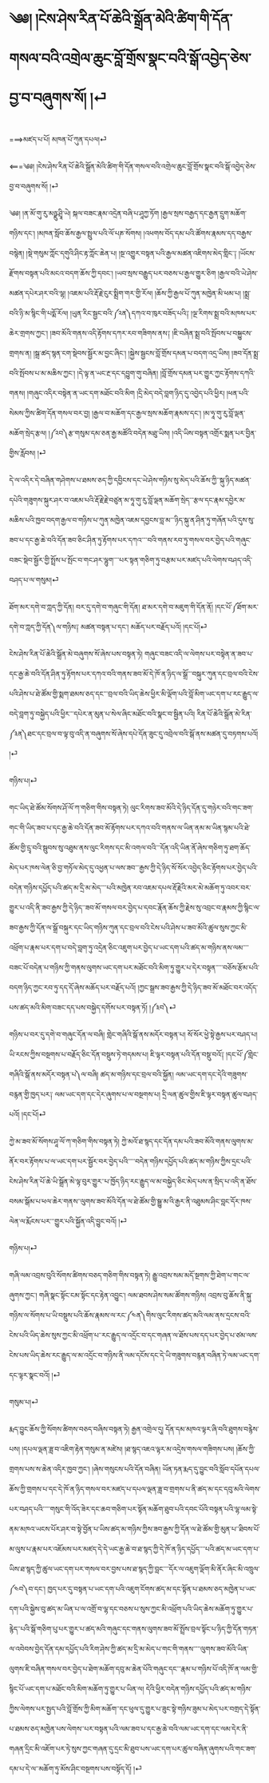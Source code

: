 # ༄༅། །ངེས་ཤེས་རིན་པོ་ཆེའི་སྒྲོན་མེའི་ཚིག་གི་དོན་གསལ་བའི་འགྲེལ་ཆུང་བློ་གྲོས་སྣང་བའི་སྒོ་འབྱེད་ཅེས་བྱ་བ་བཞུགས་སོ། །⏎

===>མཛད་པ་པོ། མཁན་པོ་ཀུན་དཔལ།⏎

<===༄༅། །ངེས་ཤེས་རིན་པོ་ཆེའི་སྒྲོན་མེའི་ཚིག་གི་དོན་གསལ་བའི་འགྲེལ་ཆུང་བློ་གྲོས་སྣང་བའི་སྒོ་འབྱེད་ཅེས་བྱ་བ་བཞུགས་སོ། །⏎

༄༅། །ན་མོ་གུ་རུ་མཉྫུ་ཤྲཱི་ཡེ། སྐལ་བཟང་རྣམ་འདྲེན་བཞི་པ་ཤཱཀྱ་ཏོག །རྒྱལ་སྲས་བརྒྱད་དང་རྒྱན་དྲུག་མཆོག་གཉིས་དང༌། །མཁན་སློབ་ཆོས་རྒྱལ་སྤྲུལ་པའི་ལོ་པཎ་སོགས། །འཕགས་བོད་དམ་པའི་ཚོགས་རྣམས་དད་བརྒྱས་བསྙེན། །སྡེ་གསུམ་ཀློང་དགུའི་ཤིང་རྟ་ཀློང་ཆེན་པ། །སྔ་འགྱུར་བསྟན་པའི་རྒྱལ་མཚན་འཇིགས་མེད་གླིང༌༑ །ཡོངས་རྫོགས་བསྟན་པའི་མངའ་བདག་ཆོས་ཀྱི་དབང༌། །ཡབ་སྲས་བརྒྱུད་པར་བཅས་པ་རྒྱལ་གྱུར་ཅིག །རྒྱལ་བའི་ཡེ་ཤེས་མཚན་དཔེར་ཤར་བའི་ལྷ། །འཇམ་པའི་རྡོ་རྗེ་ངུར་སྨྲིག་གར་གྱི་རོལ། །ཆོས་ཀྱི་རྒྱལ་པོ་ཀུན་མཁྱེན་མི་ཕམ་པ། །སྨྲ་བའི་ཉི་མ་སྙིང་གི་པདྨོ་རོལ། །ཡུན་རིང་སྦྱང་བའི་༼༢ན༽དཀའ་བ་ཁུར་བཟོད་པའི༑ །ལྔ་རིགས་སྨྲ་བའི་མཁས་པར་ཆེར་གྲགས་ཀྱང༌། །ཟབ་མོའི་གནས་འདི་རྟོགས་དཀར་རབ་གཟིགས་ནས༑ །ཇི་བཞིན་སྨྲ་བའི་སྤོབས་པ་བསྐྱུངས་གྲགས་ན། །སྒྲ་ཚད་སྙན་ངག་སྡེབས་སྦྱོར་མ་བྱང་ཞིང༌། །སྐྱེས་སྦྱངས་བློ་གྲོས་དམན་པ་བདག་འདྲ་ཡིས། །ཟབ་དོན་སྨྲ་བའི་སྤོབས་པ་མ་མཆིས་ཀྱང༌། །དེ་ལྟ་ན་ཡང་རྔ་དང་དབྱུག་གུ་བཞིན། །བློ་གྲོས་དམན་པར་གྱུར་ཀྱང་རྟོགས་དཀའི་གནས། །གཞུང་འདིར་བསྟེན་ན་ཡང་དག་མཐོང་བའི་མིག །དྲི་མེད་བདེ་བླག་ཉིད་དུ་འབྱེད་པའི་ཕྱིར། །ཕན་པའི་སེམས་ཀྱིས་ཚིག་དོན་གསལ་བར་བྱ། །རྒྱལ་བ་མཆོག་དང་རྒྱལ་སྲས་མཆོག་རྣམས་དང༌། །མ་ཧཱ་གུ་རུ་བློ་ལྡན་མཆོག་སྲེད་རྩལ། །༼༢བ༽རྩ་གསུམ་དམ་ཅན་རྒྱ་མཚོའི་བདེན་མཐུ་ཡིས། །འདི་ཡིས་བསྟན་འགྲོར་སྨན་པར་བྱིན་གྱིས་རློབས། །⏎

དེ་ལ་འདིར་དེ་བཞིན་གཤེགས་པ་ཐམས་ཅད་ཀྱི་དབྱིངས་དང་ཡེ་ཤེས་གཉིས་སུ་མེད་པའི་ཆོས་ཀྱི་་སྐུ་ཉིད་མཚན་དཔེའི་གཟུགས་སྐུར་ཤར་བ་འཇམ་པའི་རྡོ་རྗེ་རྗེ་བཙུན་མ་ཧཱ་གུ་རུ་བློ་ལྡན་མཆོག་སྲེད་་་རྩལ་དང་རྣམ་དབྱེར་མ་མཆིས་པའི་ཁྱབ་བདག་རྒྱལ་བ་གཉིས་པ་ཀུན་མཁྱེན་འཇམ་དབྱངས་བླ་མ་་་ཉིད་སྐུ་ན་ཤིན་ཏུ་གཞོན་པའི་དུས་སུ་ཟབ་པ་དང་རྒྱ་ཆེ་བའི་དོན་ཟབ་ཅིང་ཤིན་ཏུ་རྟོགས་པར་དཀའ་་་་བའི་གནས་རབ་ཏུ་གསལ་བར་བྱེད་པའི་གཞུང་བཟང་སྡེབ་སྦྱོར་གྱི་སྤྲོས་པ་སྤོང་བ་གང་ཤར་ལྷུག་་་་པར་སྟན་གཅིག་ཏུ་བརྩམ་པར་མཛད་པའི་ལེགས་བཤད་འདི་བཤད་པ་ལ་གསུམ།⏎

ཐོག་མར་དགེ་བ་ཀླད་ཀྱི་དོན། བར་དུ་དགེ་བ་གཞུང་གི་དོན། ཐ་མར་དགེ་བ་མཇུག་གི་དོན་ནོ། །དང་པོ་༼ཐོག་མར་དགེ་བ་ཀླད་ཀྱི་དོན༽ལ་གཉིས༑ མཚན་བསྟན་པ་དང༌། མཆོད་པར་བརྗོད་པའོ། །དང་པོ།⏎

ངེས་ཤེས་རིན་པོ་ཆེའི་སྒྲོན་མེ་བཞུགས་སོ་ཞེས་པས་བསྟན་ཏེ། གཞུང་བཟང་འདི་ལ་ལེགས་པར་བསྟེན་ན་ཟབ་པ་དང་རྒྱ་ཆེ་བའི་དོན་ཤིན་ཏུ་རྟོགས་པར་དཀའ་བའི་གནས་ཟབ་མོ་དེ་ཁོ་ན་ཉིད་ལ་སྒྲོ་་་བསྐུར་ཀུན་དང་བྲལ་བའི་ངེས་པའི་ཤེས་པ་ཐེ་ཚོམ་གྱི་སྨག་ཐམས་ཅད་དང་་་བྲལ་བའི་ཡིད་ཆེས་ཕྱིར་མི་ལྡོག་པའི་བློ་མིག་ཡང་དག་པ་རང་རྒྱུད་ལ་བདེ་བླག་ཏུ་བསྐྱེད་པའི་ཕྱིར་་་དཔེར་ན་མུན་པ་སེལ་ཞིང་མཐོང་བའི་སྣང་བ་སྦྱིན་པའི། རིན་པོ་ཆེའི་སྒྲོན་མེ་རིན་༼༣ན༽ཐང་དང་བྲལ་བ་ལྟ་བུ་འདི་ན་བཞུགས་སོ་ཞེས་དཔེ་དོན་ཟུང་དུ་འབྲེལ་བའི་སྒོ་ནས་མཚན་དུ་བཏགས་པའོ། །⏎

གཉིས་པ།⏎

གང་ཡིད་ཐེ་ཚོམ་སོགས་ཤོ་ལོ་ཀ་གཅིག་གིས་བསྟན་ཏེ། ལུང་རིགས་ཟབ་མོའི་དེ་ཉིད་དོན་དུ་གཉེར་བའི་གང་ཟག་གང་གི་ཡིད་ཟབ་པ་དང་རྒྱ་ཆེ་བའི་དོན་ཟབ་མོ་རྟོགས་པར་དཀའ་བའི་གནས་ལ་ཡིན་ནམ་མ་ཡིན་སྙམ་པའི་ཐེ་ཚོམ་གྱི་དྲྭ་བའི་སྦུབས་སུ་འཐུམ་ནས་ལུང་རིགས་དང་མི་འགལ་བའི་་་དོན་འདི་ཡིན་ནོ་ཞེས་གཅིག་ཏུ་ཐག་ཆོད་མེད་པར་ཁས་ལེན་ཅི་བྱ་གཏོལ་མེད་དུ་འཕྱན་པ་ལས་ཟབ་་་རྒྱས་ཀྱི་དེ་ཉིད་སོ་སོར་འབྱེད་ཅིང་རྟོགས་པར་བྱེད་པའི་བདེན་གཉིས་དཔྱོད་པའི་ཚད་མ་དྲི་མ་མེད་་་་པའི་མཁྱེན་རབ་འཇམ་དཔལ་རྡོ་རྗེའི་མར་མེ་མཆོག་ཏུ་འབར་བར་གྱུར་པ་འདི་ནི་ཟབ་རྒྱས་ཀྱི་དེ་ཉིད་་ཟབ་མོ་གསལ་བར་བྱེད་པ་དབང་རྣོན་ཆོས་ཀྱི་རྗེས་སུ་འབྲང་བ་རྣམས་ཀྱི་སྙིང་ལ་ཟབ་རྒྱས་ཀྱི་དོན་ལ་སྒྲོ་བསྐུར་དང་ཡིད་གཉིས་ཀུན་དང་བྲལ་བའི་ངེས་པའི་ཤེས་པ་ཟབ་མོའི་ཚུལ་སུས་ཀྱང་མི་འཕྲོག་པ་རྣམ་པར་དག་པ་བདེ་བླག་ཏུ་འདྲེན་ཅིང་འཇུག་པར་བྱེད་པ་ཡང་དག་པའི་ཚད་མ་གཉིས་ནས་ལམ་་་་བཟང་པོ་བདེན་པ་གཉིས་ཀྱི་གནས་ལུགས་ཡང་དག་པར་མཐོང་བའི་མིག་ཏུ་གྱུར་པ་དེར་བསྟན་་་་་བཅོས་རྩོམ་པའི་བདག་ཉིད་ཀྱང་རབ་ཏུ་དད་དོ་ཞེས་མཆོད་པར་བརྗོད་པའོ། །ཀྱང་སྒྲས་ཟབ་རྒྱས་ཀྱི་དེ་ཉིད་ཟབ་མོ་མཐོང་བར་འདོད་པས་ཚད་མའི་མིག་བཟང་དད་པས་བསྐྱེད་དགོས་པར་བསྟན་ཏོ། །༼༣བ༽⏎

གཉིས་པ་བར་དུ་དགེ་བ་གཞུང་དོན་ལ་བཞི། གླེང་གཞིའི་སྒོ་ནས་མདོར་བསྟན་པ། སོ་སོར་ཕྱེ་སྟེ་རྒྱས་པར་བཤད་པ། ཡི་རངས་ཀྱིས་བསྔགས་པ་བརྗོད་ཅིང་དོན་བསྡུས་ཏེ་གདམས་པ། ཇི་ལྟར་བསྟན་པའི་དོན་བསྡུ་བའོ༑ །དང་པོ་༼གླེང་གཞིའི་སྒོ་ནས་མདོར་བསྟན་པ༽ལ་བཞི། ཚད་མ་གཉིས་དང་བྲལ་བའི་སྐྱོན། ལམ་ཡང་དག་དང་དེའི་གཟུགས་བརྙན་གྱི་ཁྱད་པར༑ ལམ་ཡང་དག་དང་དེར་ཞུགས་པ་ལ་བསྔགས་པ། དྲི་ལན་ཚུལ་གྱིས་ཇི་ལྟར་བསྟན་ཚུལ་བཤད་པའོ། །དང་པོ།⏎

ཀྱེ་མ་ཟབ་མོ་སོགས་ཤཱ་ལོ་ཀ་གཅིག་གིས་བསྟན་ཏེ། ཀྱེ་མའོ་ཐ་སྙད་དང་དོན་དམ་པའི་ཟབ་མོའི་གནས་ལུགས་མ་ནོར་བར་རྟོགས་པ་ལ་ཡང་དག་པར་སྦྱོར་བར་བྱེད་པའི་་་་་བདེན་གཉིས་དཔྱོད་པའི་ཚད་མ་གཉིས་ཀྱིས་དྲང་པའི་ངེས་ཤེས་རིན་པོ་ཆེ་ཡི་སྒྲོན་མེ་ལྟ་བུར་གྱུར་་པ་ཁྱོད་ཉིད་རང་རྒྱུད་ལ་མ་བསྐྱེད་ཅིང་མེད་པས་ན་སྲིད་པ་འདི་ན་ཐོས་བསམ་སྒོམ་པ་ཕལ་ཆེར་གནས་་ལུགས་ཟབ་མོའི་དོན་ལ་ཐེ་ཚོམ་གྱི་སྒྱུ་མ་འི་རྒྱར་ནི་འཐུམས་ཤིང་བླང་དོར་ཁས་ལེན་ལ་རྨོངས་པར་་་གྱུར་པའི་སྐྱོན་འདི་བྱུང་བའོ། །⏎

གཉིས་པ།⏎

གཞི་ལམ་འབྲས་བུའི་སོགས་ཚིགས་བཅད་གཅིག་གིས་བསྟན་ཏེ། རྒྱུ་འབྲས་སམ་མདོ་སྔགས་ཀྱི་ཐེག་པ་གང་ལ་ཞུགས་ཀྱང༌། གཞི་སྣང་སྟོང་ངམ་སྟོང་དང་རྟེན་འབྱུང༌། ལམ་ཐབས་ཤེས་སམ་ཚོགས་གཉིས། འབྲས་བུ་ཆོས་ནི་སྐུ་གཉིས་ལ་སོགས་པ་ཡི་བསྡུས་པའི་ཆོས་རྣམས་ལ་རང་༼༤ན༽གིས་ལུང་རིགས་ཚད་མའི་ལམ་ནས་དྲངས་བའི་ངེས་པའི་ཡིད་ཆེས་སུས་ཀྱང་མི་འཕྲོག་པ་་རང་རྒྱུད་ལ་འདྲོང་བ་དང་གཞན་ལ་ཐོས་པས་དད་པར་བྱེད་པ་ཙམ་ལས་ངེས་པས་ཡིད་ཆེས་རང་རྒྱུད་ལ་མ་འདྲོང་བ་གཉིས་ནི་ལམ་དངོས་དང་དེ་ཡི་གཟུགས་བརྙན་བཞིན་ཏེ་ལམ་ཡང་དག་དང་ལྟར་སྣང་བའོ། །⏎

གསུམ་པ།⏎

རྨད་བྱུང་ཆོས་ཀྱི་སོགས་ཚིགས་བཅད་བཞིས་བསྟན་ཏེ། རྒྱན་འགྲེལ་དུ། དོན་དམ་མཁའ་ལྟར་ཞི་བའི་ཐུགས་བརྙེས་པས། །དཔལ་ལྡན་ཟླ་བ་འཇིག་རྟེན་གསུམ་ན་མཛེས། །ཐ་སྙད་འཇའ་ལྟར་མ་འདྲེས་གསལ་གཟིགས་པས། །ཆོས་ཀྱི་གྲགས་པས་ས་ཆེན་འདིར་ཁྱབ་ཀྱང༌། །ཞེས་གསུངས་པའི་དོན་བཞིན། ཡོན་ཏན་རྨད་དུ་བྱུང་བའི་སློབ་དཔོན་དཔལ་ཆོས་ཀྱི་གྲགས་པ་དང་དེ་ཁོ་ན་ཉིད་གསལ་བར་མཛད་པ་དཔལ་ལྡན་ཟླ་བ་གྲགས་པ་ནི་ཚད་མ་དང་དབུ་མའི་ལེགས་པར་བཤད་པའི་་་་་གསུང་གི་འོད་ཟེར་དང་ཆབ་གཅིག་པར་སྟོན་མཆོག་ཐུབ་པའི་དབང་པོའི་བསྟན་པའི་ལྷ་ལམ་སྟེ་ནམ་མཁའ་ཡངས་པོར་ཤར་བ་སྟེ་བྱོན་པ་ཡིས་ཚད་མ་གཉིས་ཀྱིས་ཟབ་རྒྱས་ཀྱི་དོན་ལ་ཐེ་ཚོམ་གྱི་མུན་པ་་ཐིབས་པོ་མ་ལུས་པ་རྣམ་པར་འཇོམས་པར་མཛད་དེ་དེ་ཡང་རྒྱ་ཆེ་བ་ཐ་སྙད་ཀྱི་དེ་ཁོ་ན་ཉིད་དཔྱོད་་་་པའི་ཚད་མ་ཡང་དག་པ་ཡིས་ཐ་སྙད་ཀྱི་ཚུལ་ཡང་དག་པར་གསལ་བར་བྱས་པས་ཐ་སྙད་ཀྱི་བླང་་་་དོར་ལ་འཇུག་ལྡོག་མི་ནོར་ཞིང་མི་འཁྲུལ་༼༤བ༽བ་དང༌། ཁྱད་པར་དུ་བསྟན་པ་ཡང་དག་པའི་འཇུག་ངོགས་ཚད་མ་དང་སྟོན་པ་ཐམས་ཅད་མཁྱེན་པ་ཡང་དག་པའི་སྐྱེས་བུ་ཚད་མ་ཡིན་པ་ལ་འགྲོ་བ་ལྷ་དང་བཅས་པ་སུས་ཀྱང་མི་འཕྲོག་པའི་ཡིད་ཆེས་མཆོག་ཏུ་གྱུར་པ་རྙེད་་པའི་སྒོ་གཅིག་པུ་པར་གྱུར་པ་ཚད་མའི་གཞུང་དང་གནས་ལུགས་ཟབ་མོ་སྤྲོས་བྲལ་སྟོང་པ་ཉིད་ཀྱི་དོན་གཏན་ལ་འབེབས་བྱེད་དོན་དམ་དཔྱོད་པའི་རིག་ཤེས་ཀྱི་ཚད་མ་དྲི་མ་མེད་པ་གང་གི་གནས་་་་་ལུགས་ཟབ་མོའི་ཡིན་ལུགས་ཇི་བཞིན་གསལ་བར་བྱེད་པ་ཐེག་མཆོག་དབུ་མ་ཆེན་པོའི་གཞུང་དང་་་རྣམ་པ་གཉིས་པོ་འདི་ཁོ་ན་ལམ་གྱི་སྙིང་པོ་ཡང་དག་པ་མཐོང་བའི་མིག་མཆོག་ཏུ་གྱུར་པ་ཡིན་ལ། དེའི་ཕྱིར་བདེན་གཉིས་དཔྱོད་པའི་ཚད་མ་གཉིས་ཀྱིས་ལེགས་པར་སྤྱད་པའི་བློ་གྲོས་ཀྱི་མིག་མཆོག་་དང་ཕུལ་དུ་གྱུར་པ་ཟུང་སྟེ་གཉིས་ཟུམ་པ་མེད་པར་བགྲད་དེ་སྟོན་པ་ཐམས་ཅད་མཁྱེན་པས་ལེགས་་པར་བསྟན་པའི་ལམ་ཟབ་པ་དང་རྒྱ་ཆེ་བའི་ལམ་ཡང་དག་དང་ལམ་དེར་ནི་གཞན་དྲིང་མི་འཇོག་པར་ཏེ་སུས་ཀྱང་གཞན་དུ་དྲང་མི་ཐུབ་པས་ཡང་དག་པར་ཚུལ་བཞིན་ཞུགས་པའི་གང་ཟག་དམ་པ་དེ་ལ་་མཆོག་ཏུ་མོས་ཤིང་བསྔགས་པས་བསྟོད་དོ། །⏎



